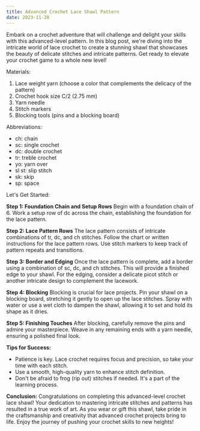 ```yaml
---
title: Advanced Crochet Lace Shawl Pattern
date: 2023-11-28
---
```


Embark on a crochet adventure that will challenge and delight your skills with this advanced-level pattern. In this blog post, we're diving into the intricate world of lace crochet to create a stunning shawl that showcases the beauty of delicate stitches and intricate patterns. Get ready to elevate your crochet game to a whole new level!

Materials:

1. Lace weight yarn (choose a color that complements the delicacy of the pattern)
2. Crochet hook size C/2 (2.75 mm)
3. Yarn needle
4. Stitch markers
5. Blocking tools (pins and a blocking board)

Abbreviations:

- ch: chain
- sc: single crochet
- dc: double crochet
- tr: treble crochet
- yo: yarn over
- sl st: slip stitch
- sk: skip
- sp: space

Let's Get Started:

**Step 1: Foundation Chain and Setup Rows**
Begin with a foundation chain of 6. Work a setup row of dc across the chain, establishing the foundation for the lace pattern.

**Step 2: Lace Pattern Rows**
The lace pattern consists of intricate combinations of tr, dc, and ch stitches. Follow the chart or written instructions for the lace pattern rows. Use stitch markers to keep track of pattern repeats and transitions.

**Step 3: Border and Edging**
Once the lace pattern is complete, add a border using a combination of sc, dc, and ch stitches. This will provide a finished edge to your shawl. For the edging, consider a delicate picot stitch or another intricate design to complement the lacework.

**Step 4: Blocking**
Blocking is crucial for lace projects. Pin your shawl on a blocking board, stretching it gently to open up the lace stitches. Spray with water or use a wet cloth to dampen the shawl, allowing it to set and hold its shape as it dries.

**Step 5: Finishing Touches**
After blocking, carefully remove the pins and admire your masterpiece. Weave in any remaining ends with a yarn needle, ensuring a polished final look.

**Tips for Success:**

- Patience is key. Lace crochet requires focus and precision, so take your time with each stitch.
- Use a smooth, high-quality yarn to enhance stitch definition.
- Don't be afraid to frog (rip out) stitches if needed. It's a part of the learning process.

**Conclusion:**
Congratulations on completing this advanced-level crochet lace shawl! Your dedication to mastering intricate stitches and patterns has resulted in a true work of art. As you wear or gift this shawl, take pride in the craftsmanship and creativity that advanced crochet projects bring to life. Enjoy the journey of pushing your crochet skills to new heights!